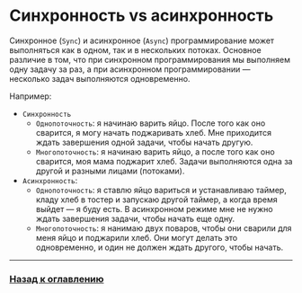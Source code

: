 # Синхронность vs асинхронность

Синхронное (`Sync`) и асинхронное (`Async`) программирование может выполняться как в одном, так и в нескольких потоках.
Основное различие в том, что при синхронном программирования мы выполняем одну задачу за раз, а при асинхронном программировании — несколько задач выполняются одновременно.

Например:

- `Синхронность`
  - `Однопоточность`: я начинаю варить яйцо. После того как оно сварится, я могу начать поджаривать хлеб. Мне приходится ждать завершения одной задачи, чтобы начать другую.
  - `Многопоточность`: я начинаю варить яйцо, а после того как оно сварится, моя мама поджарит хлеб. Задачи выполняются одна за другой и разными лицами (потоками).
- `Асинхронность`:
  - `Однопоточность`: я ставлю яйцо вариться и устанавливаю таймер, кладу хлеб в тостер и запускаю другой таймер, а когда время выйдет — я буду есть. В асинхронном режиме мне не нужно ждать завершения задачи, чтобы начать еще одну.
  - `Многопоточность`: я нанимаю двух поваров, чтобы они сварили для меня яйцо и поджарили хлеб. Они могут делать это одновременно, и один не должен ждать другого, чтобы начать.

---

### [Назад к оглавлению](./README.md)